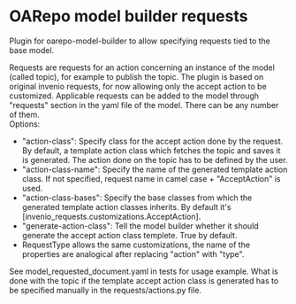 # OARepo model builder requests
Plugin for oarepo-model-builder to allow specifying requests 
tied to the base model. <br>

Requests are requests for an action concerning an instance of the model (called topic), for example to publish the topic. The plugin is based on original invenio requests, for now allowing only the accept action to be customized.
Applicable requests can be added to the model through "requests" section in the yaml file of the model. There can be any number of them.
<br>
Options:
<ul>
<li>
"action-class": Specify class for the accept action done by the request. 
By default, a template action class
which fetches the topic and saves it is generated. The action done on the topic has to be defined by the user.
</li>
<li>
"action-class-name": Specify the name of the generated template action class. If not specified, request name in camel case + "AcceptAction" is used.
</li>
<li>
"action-class-bases": Specify the base classes from which the 
generated template action classes inherits. 
By default it's [invenio_requests.customizations.AcceptAction].
</li>
<li>
"generate-action-class": Tell the model builder whether it should generate the accept action class templete. True by default.
</li>
<li>
RequestType allows the same customizations, the name of the properties are analogical after replacing "action" with "type".
</li>
</ul>

See model_requested_document.yaml in tests for usage example. 
What is done with the topic if the template accept action class is generated has to be specified manually in the 
requests/actions.py file.